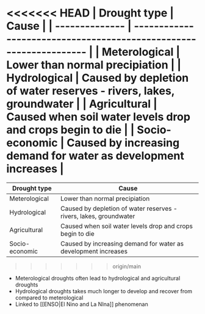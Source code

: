 <<<<<<< HEAD
| Drought type   | Cause                                                              |
| -------------- | ------------------------------------------------------------------ |
| Meterological  | Lower than normal precipiation                                     |
| Hydrological   | Caused by depletion of water reserves - rivers, lakes, groundwater |
| Agricultural   | Caused when soil water levels drop and crops begin to die          |
| Socio-economic | Caused by increasing demand for water as development increases     |
=======
| Drought type | Cause |
| ---- | ---- |
| Meterological | Lower than normal precipiation |
| Hydrological | Caused by depletion of water reserves - rivers, lakes, groundwater |
| Agricultural | Caused when soil water levels drop and crops begin to die |
| Socio-economic | Caused by increasing demand for water as development increases |
>>>>>>> origin/main
- Meterological droughts often lead to hydrological and agricultural droughts
- Hydrological droughts takes much longer to develop and recover from compared to  meterological
- Linked to [[ENSO|El Nino and La NIna]] phenomenan